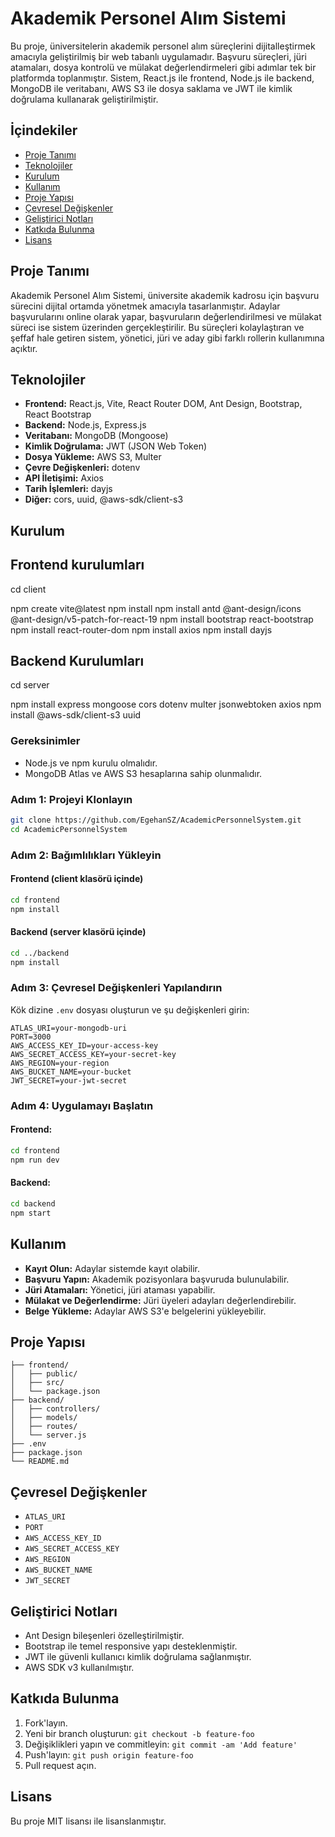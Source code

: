 # Akademik Personel Alım Sistemi

Bu proje, üniversitelerin akademik personel alım süreçlerini dijitalleştirmek amacıyla geliştirilmiş bir web tabanlı uygulamadır. Başvuru süreçleri, jüri atamaları, dosya kontrolü ve mülakat değerlendirmeleri gibi adımlar tek bir platformda toplanmıştır. Sistem, React.js ile frontend, Node.js ile backend, MongoDB ile veritabanı, AWS S3 ile dosya saklama ve JWT ile kimlik doğrulama kullanarak geliştirilmiştir.

## İçindekiler

- [Proje Tanımı](#proje-tanımı)
- [Teknolojiler](#teknolojiler)
- [Kurulum](#kurulum)
- [Kullanım](#kullanım)
- [Proje Yapısı](#proje-yapısı)
- [Çevresel Değişkenler](#çevresel-değişkenler)
- [Geliştirici Notları](#geliştirici-notları)
- [Katkıda Bulunma](#katkıda-bulunma)
- [Lisans](#lisans)

## Proje Tanımı

Akademik Personel Alım Sistemi, üniversite akademik kadrosu için başvuru sürecini dijital ortamda yönetmek amacıyla tasarlanmıştır. Adaylar başvurularını online olarak yapar, başvuruların değerlendirilmesi ve mülakat süreci ise sistem üzerinden gerçekleştirilir. Bu süreçleri kolaylaştıran ve şeffaf hale getiren sistem, yönetici, jüri ve aday gibi farklı rollerin kullanımına açıktır.

## Teknolojiler

- **Frontend:** React.js, Vite, React Router DOM, Ant Design, Bootstrap, React Bootstrap
- **Backend:** Node.js, Express.js
- **Veritabanı:** MongoDB (Mongoose)
- **Kimlik Doğrulama:** JWT (JSON Web Token)
- **Dosya Yükleme:** AWS S3, Multer
- **Çevre Değişkenleri:** dotenv
- **API İletişimi:** Axios
- **Tarih İşlemleri:** dayjs
- **Diğer:** cors, uuid, @aws-sdk/client-s3

## Kurulum 
## Frontend kurulumları
cd client

npm create vite@latest
npm install
npm install antd @ant-design/icons @ant-design/v5-patch-for-react-19
npm install bootstrap react-bootstrap
npm install react-router-dom
npm install axios
npm install dayjs

## Backend Kurulumları 
cd server

npm install express mongoose cors dotenv multer jsonwebtoken axios
npm install @aws-sdk/client-s3 uuid

### Gereksinimler

- Node.js ve npm kurulu olmalıdır.
- MongoDB Atlas ve AWS S3 hesaplarına sahip olunmalıdır.

### Adım 1: Projeyi Klonlayın

```bash
git clone https://github.com/EgehanSZ/AcademicPersonnelSystem.git
cd AcademicPersonnelSystem
```

### Adım 2: Bağımlılıkları Yükleyin

#### Frontend (client klasörü içinde)

```bash
cd frontend
npm install
```

#### Backend (server klasörü içinde)

```bash
cd ../backend
npm install
```

### Adım 3: Çevresel Değişkenleri Yapılandırın

Kök dizine `.env` dosyası oluşturun ve şu değişkenleri girin:

```env
ATLAS_URI=your-mongodb-uri
PORT=3000
AWS_ACCESS_KEY_ID=your-access-key
AWS_SECRET_ACCESS_KEY=your-secret-key
AWS_REGION=your-region
AWS_BUCKET_NAME=your-bucket
JWT_SECRET=your-jwt-secret
```

### Adım 4: Uygulamayı Başlatın

#### Frontend:

```bash
cd frontend
npm run dev
```

#### Backend:

```bash
cd backend
npm start
```

## Kullanım

- **Kayıt Olun:** Adaylar sistemde kayıt olabilir.
- **Başvuru Yapın:** Akademik pozisyonlara başvuruda bulunulabilir.
- **Jüri Atamaları:** Yönetici, jüri ataması yapabilir.
- **Mülakat ve Değerlendirme:** Jüri üyeleri adayları değerlendirebilir.
- **Belge Yükleme:** Adaylar AWS S3'e belgelerini yükleyebilir.

## Proje Yapısı

```
├── frontend/
│   ├── public/
│   ├── src/
│   └── package.json
├── backend/
│   ├── controllers/
│   ├── models/
│   ├── routes/
│   └── server.js
├── .env
├── package.json
└── README.md
```

## Çevresel Değişkenler

- `ATLAS_URI`
- `PORT`
- `AWS_ACCESS_KEY_ID`
- `AWS_SECRET_ACCESS_KEY`
- `AWS_REGION`
- `AWS_BUCKET_NAME`
- `JWT_SECRET`

## Geliştirici Notları

- Ant Design bileşenleri özelleştirilmiştir.
- Bootstrap ile temel responsive yapı desteklenmiştir.
- JWT ile güvenli kullanıcı kimlik doğrulama sağlanmıştır.
- AWS SDK v3 kullanılmıştır.

## Katkıda Bulunma

1. Fork'layın.
2. Yeni bir branch oluşturun: `git checkout -b feature-foo`
3. Değişiklikleri yapın ve commitleyin: `git commit -am 'Add feature'`
4. Push'layın: `git push origin feature-foo`
5. Pull request açın.

## Lisans

Bu proje MIT lisansı ile lisanslanmıştır.
